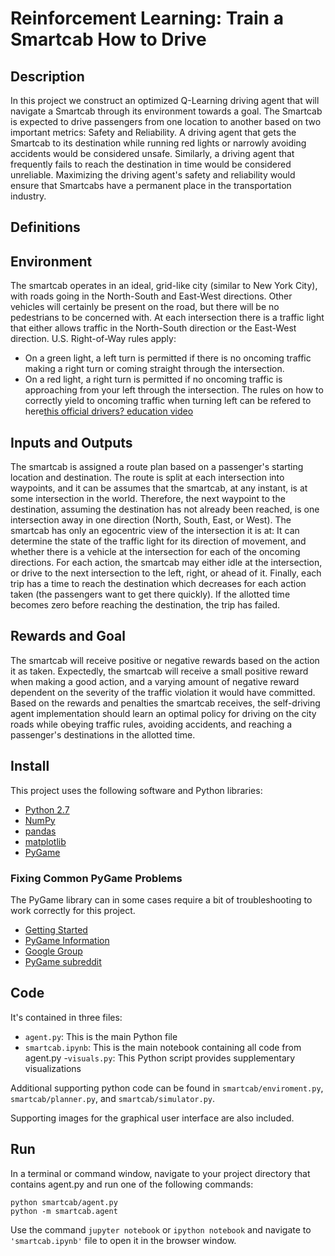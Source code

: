 # Reinforcement Learning: Train a Smartcab How to Drive

## Description
In this project we construct an optimized Q-Learning driving agent that will navigate a Smartcab through its environment towards a goal. The Smartcab is expected to drive passengers from one location to another based on two important metrics: Safety and Reliability. A driving agent that gets the Smartcab to its destination while running red lights or narrowly avoiding accidents would be considered unsafe. Similarly, a driving agent that frequently fails to reach the destination in time would be considered unreliable. Maximizing the driving agent's safety and reliability would ensure that Smartcabs have a permanent place in the transportation industry.

## Definitions

## Environment
The smartcab operates in an ideal, grid-like city (similar to New York City), with roads going in the North-South and East-West directions. Other vehicles will certainly be present on the road, but there will be no pedestrians to be concerned with. At each intersection there is a traffic light that either allows traffic in the North-South direction or the East-West direction. U.S. Right-of-Way rules apply: 
- On a green light, a left turn is permitted if there is no oncoming traffic making a right turn or coming straight through the intersection.
- On a red light, a right turn is permitted if no oncoming traffic is approaching from your left through the intersection.
The rules on how to correctly yield to oncoming traffic when turning left can be refered to here[this official drivers? education video](https://www.youtube.com/watch?v=TW0Eq2Q-9Ac)

## Inputs and Outputs
The smartcab is assigned a route plan based on a passenger's starting location and destination. The route is split at each intersection into waypoints, and it can be assumes that the smartcab, at any instant, is at some intersection in the world. Therefore, the next waypoint to the destination, assuming the destination has not already been reached, is one intersection away in one direction (North, South, East, or West). The smartcab has only an egocentric view of the intersection it is at: It can determine the state of the traffic light for its direction of movement, and whether there is a vehicle at the intersection for each of the oncoming directions. For each action, the smartcab may either idle at the intersection, or drive to the next intersection to the left, right, or ahead of it. Finally, each trip has a time to reach the destination which decreases for each action taken (the passengers want to get there quickly).  If the allotted time becomes zero before reaching the destination, the trip has failed.

## Rewards and Goal
The smartcab will receive positive or negative rewards based on the action it as taken. Expectedly, the smartcab will receive a small positive reward when making a good action, and a varying amount of negative reward dependent on the severity of the traffic violation it would have committed. Based on the rewards and penalties the smartcab receives, the self-driving agent implementation should learn an optimal policy for driving on the city roads while obeying traffic rules, avoiding accidents, and reaching a passenger's destinations in the allotted time.

## Install

This project uses the following software and Python libraries:

- [Python 2.7](https://www.python.org/download/releases/2.7/)
- [NumPy](http://www.numpy.org/)
- [pandas](http://pandas.pydata.org/)
- [matplotlib](http://matplotlib.org/)
- [PyGame](http://pygame.org/)

### Fixing Common PyGame Problems

The PyGame library can in some cases require a bit of troubleshooting to work correctly for this project. 
- [Getting Started](https://www.pygame.org/wiki/GettingStarted)
- [PyGame Information](http://www.pygame.org/wiki/info)
- [Google Group](https://groups.google.com/forum/#!forum/pygame-mirror-on-google-groups)
- [PyGame subreddit](https://www.reddit.com/r/pygame/)

## Code
It's contained in three files:
- `agent.py`: This is the main Python file 
- `smartcab.ipynb`: This is the main notebook containing all code from agent.py
-`visuals.py`: This Python script provides supplementary visualizations
  
Additional supporting python code can be found in `smartcab/enviroment.py`, `smartcab/planner.py`, and `smartcab/simulator.py`. 

Supporting images for the graphical user interface are also included. 

## Run

In a terminal or command window, navigate to your project directory that contains agent.py and run one of the following commands:

```python smartcab/agent.py```  
```python -m smartcab.agent```

Use  the command `jupyter notebook` or `ipython notebook` and navigate to `'smartcab.ipynb'` file to open it in the browser window. 

